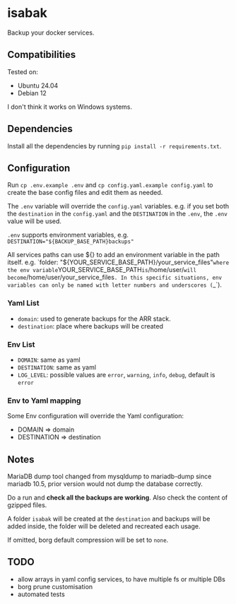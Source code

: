 # isabak

Backup your docker services.

## Compatibilities

Tested on:
- Ubuntu 24.04
- Debian 12

I don't think it works on Windows systems.

## Dependencies

Install all the dependencies by running `pip install -r requirements.txt`.

## Configuration

Run `cp .env.example .env` and `cp config.yaml.example config.yaml` to create the base config files and edit them as needed.

The `.env` variable will override the `config.yaml` variables.
e.g. if you set both the `destination` in the `config.yaml` and the `DESTINATION` in the `.env`, the `.env` value will be used.

`.env` supports environment variables, e.g. `DESTINATION="${BACKUP_BASE_PATH}backups"` 

All services paths can use ${} to add an environment variable in the path itself. e.g. `folder: "${YOUR_SERVICE_BASE_PATH}/your_service_files"` where the env variable `YOUR_SERVICE_BASE_PATH` is `/home/user/` will become `/home/user/your_service_files`. In this specific situations, env variables can only be named with letter numbers and underscores (`_`). 

### Yaml List

- `domain`: used to generate backups for the ARR stack.
- `destination`: place where backups will be created

### Env List

- `DOMAIN`: same as yaml
- `DESTINATION`: same as yaml
- `LOG_LEVEL`: possible values are `error`, `warning`, `info`, `debug`, default is `error`

### Env to Yaml mapping

Some Env configuration will override the Yaml configuration:

- DOMAIN => domain
- DESTINATION => destination

## Notes

MariaDB dump tool changed from mysqldump to mariadb-dump since mariadb 10.5, prior version would not dump the database correctly.

Do a run and **check all the backups are working**. Also check the content of gzipped files.

A folder `isabak` will be created at the `destination` and backups will be added inside, the folder will be deleted and recreated each usage.

If omitted, borg default compression will be set to `none`.

## TODO
- allow arrays in yaml config services, to have multiple fs or multiple DBs
- borg prune customisation
- automated tests
